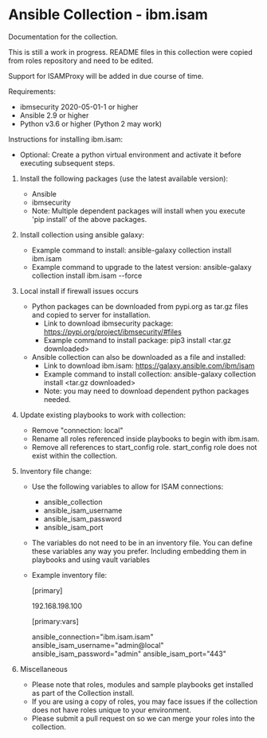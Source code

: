 # Ansible Collection - ibm.isam

Documentation for the collection.

This is still a work in progress. README files in this collection were copied 
from roles repository and need to be edited.

Support for ISAMProxy will be added in due course of time.

Requirements:
  * ibmsecurity 2020-05-01-1 or higher 
  * Ansible 2.9 or higher
  * Python v3.6 or higher (Python 2 may work)

Instructions for installing ibm.isam:
  * Optional: Create a python virtual environment and activate it before executing
            subsequent steps.
  1) Install the following packages (use the latest available version):
        - Ansible
        - ibmsecurity
        - Note: Multiple dependent packages will install when you execute 'pip install' 
          of the above packages.
          
  2) Install collection using ansible galaxy:
        - Example command to install:
          ansible-galaxy collection install ibm.isam
        - Example command to upgrade to the latest version:
          ansible-galaxy collection install ibm.isam --force

  3) Local install if firewall issues occurs
        - Python packages can be downloaded from pypi.org as tar.gz files and copied
          to server for installation.
            * Link to download ibmsecurity package:
              https://pypi.org/project/ibmsecurity/#files
            * Example command to install package:
              pip3 install <tar.gz downloaded>
        - Ansible collection can also be downloaded as a file and installed:
            * Link to download ibm.isam:
              https://galaxy.ansible.com/ibm/isam
            * Example command to install collection:
              ansible-galaxy collection install <tar.gz downloaded>
            * Note: you may need to download dependent python packages needed.

  4) Update existing playbooks to work with collection:
        - Remove "connection: local"
        - Rename all roles referenced inside playbooks to begin with ibm.isam. 
        - Remove all references to start_config role.  start_config role does not
          exist within the collection. 

  5) Inventory file change:
        - Use the following variables to allow for ISAM connections:
            * ansible_collection
            * ansible_isam_username
            * ansible_isam_password
            * ansible_isam_port
        - The variables do not need to be in an inventory file.  You can define
          these variables any way you prefer. Including embedding them in playbooks 
          and using vault variables  
        - Example inventory file:
        
            [primary]
            
            192.168.198.100
            
            [primary:vars]
            
            ansible_connection="ibm.isam.isam"
            ansible_isam_username="admin@local"
            ansible_isam_password="admin"
            ansible_isam_port="443"
            
  6) Miscellaneous
        - Please note that roles, modules and sample playbooks get installed 
          as part of the Collection install.
        - If you are using a copy of roles, you may face issues if the collection 
          does not have roles unique to your environment.
        - Please submit a pull request on so we can merge your roles into 
          the collection.
